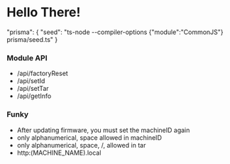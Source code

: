 # Hello There!

"prisma": {
"seed": "ts-node --compiler-options {\"module\":\"CommonJS\"} prisma/seed.ts"
}

### Module API

- /api/factoryReset
- /api/setId
- /api/setTar
- /api/getInfo

### Funky

- After updating firmware, you must set the machineID again
- only alphanumerical, space allowed in machineID
- only alphanumerical, space, /, allowed in tar
- http:(MACHINE_NAME).local
